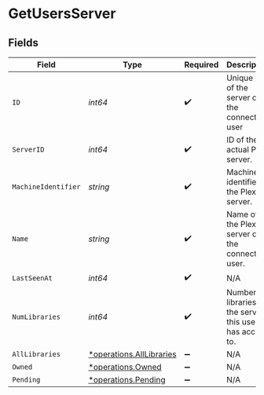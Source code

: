 # GetUsersServer


## Fields

| Field                                                               | Type                                                                | Required                                                            | Description                                                         | Example                                                             |
| ------------------------------------------------------------------- | ------------------------------------------------------------------- | ------------------------------------------------------------------- | ------------------------------------------------------------------- | ------------------------------------------------------------------- |
| `ID`                                                                | *int64*                                                             | :heavy_check_mark:                                                  | Unique ID of the server of the connected user                       | 907759180                                                           |
| `ServerID`                                                          | *int64*                                                             | :heavy_check_mark:                                                  | ID of the actual Plex server.                                       | 9999999                                                             |
| `MachineIdentifier`                                                 | *string*                                                            | :heavy_check_mark:                                                  | Machine identifier of the Plex server.                              | fbb8aa6be6e0c997c6268bc2b4431c8807f70a3                             |
| `Name`                                                              | *string*                                                            | :heavy_check_mark:                                                  | Name of the Plex server of the connected user.                      | ConnectedUserFlix                                                   |
| `LastSeenAt`                                                        | *int64*                                                             | :heavy_check_mark:                                                  | N/A                                                                 | 1556281940                                                          |
| `NumLibraries`                                                      | *int64*                                                             | :heavy_check_mark:                                                  | Number of libraries in the server this user has access to.          | 16                                                                  |
| `AllLibraries`                                                      | [*operations.AllLibraries](../../models/operations/alllibraries.md) | :heavy_minus_sign:                                                  | N/A                                                                 | 1                                                                   |
| `Owned`                                                             | [*operations.Owned](../../models/operations/owned.md)               | :heavy_minus_sign:                                                  | N/A                                                                 | 1                                                                   |
| `Pending`                                                           | [*operations.Pending](../../models/operations/pending.md)           | :heavy_minus_sign:                                                  | N/A                                                                 | 1                                                                   |